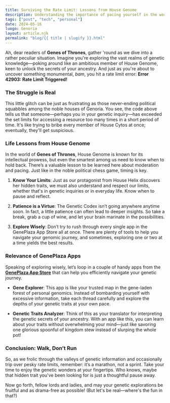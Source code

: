```yaml
---
title: Surviving the Rate Limit: Lessons from House Genome
description: Understanding the importance of pacing yourself in the world of genetics and technology.
tags: ["post", "tech", "personal"]
date: 2024-05-16
luogo: Genoria
layout: article.njk
permalink: "blog/{{ title | slugify }}.html"
---
```


Ah, dear readers of **Genes of Thrones**, gather 'round as we dive into a rather peculiar situation. Imagine you're exploring the vast realms of genetic knowledge—poking around like an ambitious member of House Genome, keen to unlock the secrets of your ancestry. And just as you're about to uncover something monumental, *bam*, you hit a rate limit error: **Error 42903: Rate Limit Triggered!**

### The Struggle is Real

This little glitch can be just as frustrating as those never-ending political squabbles among the noble houses of Genoria. You see, the code above tells us that someone—perhaps you in your genetic inquiry—has exceeded the set limits for accessing a resource too many times in a short period of time. It's like trying to bribe every member of House Cytos at once; eventually, they'll get suspicious.

### Life Lessons from House Genome

In the world of **Genes of Thrones**, House Genome is known for its intellectual prowess, but even the smartest among us need to know when to hold back. There’s a valuable lesson to be learned here about moderation and pacing. Just like in the noble political chess game, timing is key.

1. **Know Your Limits**: Just as our protagonist from House Helix discovers her hidden traits, we must also understand and respect our limits, whether that's in genetic inquiries or in everyday life. Know when to pause and reflect.

2. **Patience is a Virtue**: The Genetic Codex isn’t going anywhere anytime soon. In fact, a little patience can often lead to deeper insights. So take a break, grab a cup of wine, and let your brain marinate in the possibilities.

3. **Explore Wisely**: Don’t try to rush through every single app in the GenePlaza App Store all at once. There are plenty of tools to help you navigate your genomic journey, and sometimes, exploring one or two at a time yields the best results.

### Relevance of GenePlaza Apps

Speaking of exploring wisely, let’s loop in a couple of handy apps from the **[GenePlaza App Store](https://www.GenePlaza.com/app-store)** that can help you efficiently navigate your genetic journey. 

- **Gene Explorer**: This app is like your trusted map in the gene-laden forest of personal genomics. Instead of bombarding yourself with excessive information, take each thread carefully and explore the depths of your genetic traits at your own pace.

- **Genetic Traits Analyzer**: Think of this as your translator for interpreting the genetic secrets of your ancestry. With an app like this, you can learn about your traits without overwhelming your mind—just like savoring one glorious spoonful of kingdom stew instead of slurping the whole pot!

### Conclusion: Walk, Don’t Run

So, as we frolic through the valleys of genetic information and occasionally trip over pesky rate limits, remember: it’s a marathon, not a sprint. Take your time to enjoy the genetic wonders at your fingertips. Who knows, maybe that hidden trait you've been looking for is just a thoughtful pause away.

Now go forth, fellow lords and ladies, and may your genetic explorations be fruitful and as drama-free as possible! (But let's be real—where's the fun in that?)